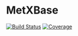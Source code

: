 # MetXBase

[![Build Status](https://github.com/MetabolicXploration/MetXBase.jl/actions/workflows/CI.yml/badge.svg?branch=main)](https://github.com/MetabolicXploration/MetXBase.jl/actions?query=workflow%3ACI)
[![Coverage](https://codecov.io/gh/MetabolicXploration/MetXBase.jl/branch/main/graph/badge.svg)](https://codecov.io/gh/MetabolicXploration/MetXBase.jl)
